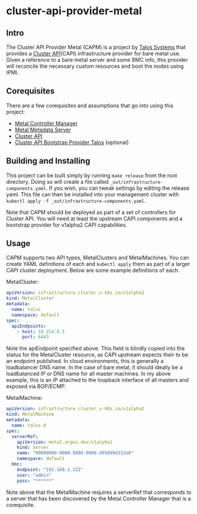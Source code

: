 # cluster-api-provider-metal

## Intro

The Cluster API Provider Metal (CAPM) is a project by [Talos Systems](https://www.talos-systems.com/) that provides a [Cluster API](https://github.com/kubernetes-sigs/cluster-api)(CAPI) infrastructure provider for bare metal use.
Given a reference to a bare metal server and some BMC info, this provider will reconcile the necessary custom resources and boot the nodes using IPMI.

## Corequisites

There are a few corequisites and assumptions that go into using this project:

- [Metal Controller Manager](https://github.com/talos-systems/metal-controller-manager)
- [Metal Metadata Server](https://github.com/talos-systems/metal-metadata-server)
- [Cluster API](https://github.com/kubernetes-sigs/cluster-api)
- [Cluster API Bootstrap Provider Talos](https://github.com/talos-systems/cluster-api-bootstrap-provider-talos) (optional)

## Building and Installing

This project can be built simply by running `make release` from the root directory.
Doing so will create a file called `_out/infrastructure-components.yaml`.
If you wish, you can tweak settings by editing the release yaml.
This file can then be installed into your management cluster with `kubectl apply -f _out/infrastructure-components.yaml`.

Note that CAPM should be deployed as part of a set of controllers for Cluster API.
You will need at least the upstream CAPI components and a bootstrap provider for v1alpha2 CAPI capabilities.

## Usage

CAPM supports two API types, MetalClusters and MetalMachines.
You can create YAML definitions of each and `kubectl apply` them as part of a larger CAPI cluster deployment.
Below are some example definitions of each.

MetalCluster:

```yaml
apiVersion: infrastructure.cluster.x-k8s.io/v1alpha2
kind: MetalCluster
metadata:
  name: talos
  namespace: default
spec:
  apiEndpoints:
    - host: 10.254.0.5
      port: 6443
```

Note the apiEndpoint specified above.
This field is blindly copied into the status for the MetalCluster resource, as CAPI upstream expects their to be an endpoint published.
In cloud environments, this is generally a loadbalancer DNS name.
In the case of bare metal, it should ideally be a loadbalanced IP or DNS name for all master machines.
In my above example, this is an IP attached to the loopback interface of all masters and exposed via BGP/ECMP.

MetalMachine:

```yaml
apiVersion: infrastructure.cluster.x-k8s.io/v1alpha2
kind: MetalMachine
metadata:
  name: talos-0
spec:
  serverRef:
    apiVersion: metal.arges.dev/v1alpha1
    kind: Server
    name: "00000000-0000-0000-0000-d05099d333e0"
    namespace: default
  bmc:
    endpoint: "192.168.1.222"
    user: "admin"
    pass: "******"

```

Note above that the MetalMachine requires a serverRef that corresponds to a server that has been discovered by the Metal Controller Manager that is a corequisite.
